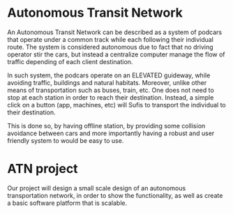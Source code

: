 # Autonomous Transit Network  

 An Autonomous Transit Network can be described as a system of podcars that operate under a common track while each following their individual route. The system is considered autonomous due to fact that no driving operator stir the cars, but instead a centralize computer manage the flow of traffic depending of each client destination. 
 
 In such system, the podcars operate on an ELEVATED guideway, while avoiding traffic, buildings and natural habitats. Moreover, unlike other means of transportation such as buses, train, etc. One does not need to stop at each station in order to reach their destination. Instead, a simple click on a button (app, machines, etc) will Sufis to transport the individual to their destination. 
 
 This is done so, by having offline station, by providing some collision avoidance between cars and more importantly having a robust and user friendly system to would be easy to use. 
 
 # ATN project
 
 Our project will design a small scale design of an autonomous transportation network, in order to show the functionality, as well as create a basic software platform that is scalable. 
 
